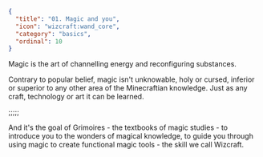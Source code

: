 ```json
{
  "title": "01. Magic and you",
  "icon": "wizcraft:wand_core",
  "category": "basics",
  "ordinal": 10
}
```

Magic is the art of channelling energy and reconfiguring substances.


Contrary to popular belief, magic isn't unknowable, holy or cursed, inferior
or superior to any other area of the Minecraftian knowledge. Just as any craft,
technology or art it can be learned.

;;;;;

And it's the goal of Grimoires - the textbooks of magic studies - to introduce
you to the wonders of magical knowledge, to guide you through using magic to
create functional magic tools - the skill we call Wizcraft.
